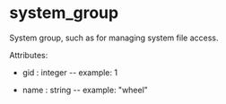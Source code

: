 # system_group

System group, such as for managing system file access.

Attributes:

* gid : integer -- example: 1

* name : string -- example: "wheel"
